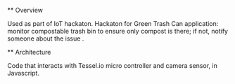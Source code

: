 
** Overview 

 Used as part of IoT hackaton.
Hackaton for Green Trash Can application:  monitor compostable trash bin to ensure only compost is there; if not, notify someone about the issue .

** Architecture

Code that interacts with Tessel.io micro controller and camera sensor, in Javascript.
